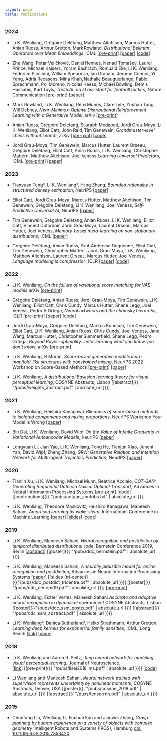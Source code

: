 ```yaml
---
layout: page
title: Publications
---
```


### 2024

* Li K. Wenliang, Grégoire Delétang, Matthew Aitchison, Marcus Hutter, Anian Ruoss, Arthur Gretton, Mark Rowland,
*Distributional Bellman Operators over Mean Embeddings*, ICML
[[pre-print](https://arxiv.org/abs/2312.07358)] [[paper](https://openreview.net/forum?id=j2pLfsBm4J)] [[code](https://github.com/google-deepmind/sketch_dqn)]

* Zhe Wang, Petar Veličković, Daniel Hennes, Nenad Tomašev, Laurel Prince, Michael Kaisers, Yoram Bachrach, Romuald Elie, Li K. Wenliang, Federico Piccinini, William Spearman, Ian Graham, Jerome Connor, Yi Yang, Adrià Recasens, Mina Khan, Nathalie Beauguerlange, Pablo Sprechmann, Pol Moreno, Nicolas Heess, Michael Bowling, Demis Hassabis, Karl Tuyls,
*TacticAI: an AI assistant for football tactics*, Nature Communication
[[pre-print](https://arxiv.org/abs/2310.10553)] [[paper](https://www.nature.com/articles/s41467-024-45965-x)]

* Mark Rowland, Li K. Wenliang, Rémi Munos, Clare Lyle, Yunhao Tang, Will Dabney,
*Near-Minimax-Optimal Distributional Reinforcement Learning with a Generative Model*, arXiv
[[pre-print](https://arxiv.org/abs/2402.07598)]

* Anian Ruoss, Grégoire Delétang, Sourabh Medapati, Jordi Grau-Moya, Li K. Wenliang, Elliot Catt, John Reid, Tim Genewein,
*Grandmaster-level chess without search*, arXiv
[[pre-print](https://arxiv.org/abs/2402.04494)] [[code](https://github.com/google-deepmind/searchless_chess)]

* Jordi Grau-Moya, Tim Genewein, Marcus Hutter, Laurent Orseau, Grégoire Delétang, Elliot Catt, Anian Ruoss, Li K. Wenliang, Christopher Mattern, Matthew Aitchison, Joel Veness
*Learning Universal Predictors*, ICML
[[pre-print](https://arxiv.org/abs/2401.14953)] [[paper](https://openreview.net/forum?id=B1ajnQyZgK)]

### 2023

* Tianyuan Teng\*, Li K. Wenliang\*, Hang Zhang,
*Bounded rationality in structured density estimation*, NeurIPS
[[paper](https://proceedings.neurips.cc/paper_files/paper/2023/hash/4f82088872dc8a91085f426f90bdd7dc-Abstract-Conference.html)]


* Elliot Catt, Jordi Grau-Moya, Marcus Hutter, Matthew Aitchison, Tim Genewein, Grégoire Delétang, Li K. Wenliang, Joel Veness,
*Self-Predictive Universal AI*, NeurIPS
[[paper](https://proceedings.neurips.cc/paper_files/paper/2023/hash/56a225639da77e8f7c0409f6d5ba996b-Abstract-Conference.html)]

* Tim Genewein, Grégoire Delétang, Anian Ruoss, Li K. Wenliang, Elliot Catt, Vincent Dutordoir, Jordi Grau-Moya, Laurent Orseau, Marcus Hutter, Joel Veness,
*Memory-based meta-learning on non-stationary distributions*, ICML
[[paper](https://proceedings.mlr.press/v202/genewein23a.html)]

* Grégoire Delétang, Anian Ruoss, Paul-Ambroise Duquenne, Elliot Catt, Tim Genewein, Christopher Mattern, Jordi Grau-Moya, Li K. Wenliang, Matthew Aitchison, Laurent Orseau, Marcus Hutter, Joel Veness,
*Language modeling is compression*, ICLR
[[paper](https://openreview.net/forum?id=jznbgiynus)] [[code](https://github.com/google-deepmind/language_modeling_is_compression)]


### 2022

* Li K. Wenliang,
*On the failure of variational score matching for VAE models* arXiv
[[pre-print](https://arxiv.org/abs/2210.13390)]

* Grégoire Delétang, Anian Ruoss, Jordi Grau-Moya, Tim Genewein, Li K. Wenliang, Elliot Catt, Chris Cundy, Marcus Hutter, Shane Legg, Joel Veness, Pedro A Ortega, 
*Neural networks and the chomsky hierarchy*, ICLR
[[pre-print](https://arxiv.org/abs/2207.02098)] [[paper](https://openreview.net/forum?id=WbxHAzkeQcn)] [[code](https://github.com/google-deepmind/neural_networks_chomsky_hierarchy)]

* Jordi Grau-Moya, Grégoire Delétang, Markus Kunesch, Tim Genewein, Elliot Catt, Li K. Wenliang, Anian Ruoss, Chris Cundy, Joel Veness, Jane Wang, Marcus Hutter, Christopher Summerfield, Shane Legg, Pedro Ortega,
*Beyond Bayes-optimality: meta-learning what you know you don't know*, arXiv
[[pre-print](https://arxiv.org/abs/2209.15618)]

* Li K. Wenliang, B Moran,
*Score-based generative models learn manifold-like structures with constrained mixing*,  NeurIPS 2022 Workshop on Score-Based Methods
[[pre-print](https://arxiv.org/abs/2311.09952)] [[paper](https://openreview.net/forum?id=eSZqaIrDLZR)]

* Li K. Wenliang,
  *A distributional Bayesian learning theory for visual perceptual learning*, COSYNE Abstracts, Lisbon
[[abstract]({{ "/pubs/weights_abstract.pdf" | absolute_url }})]

### 2021

* Li K. Wenliang, Heishiro Kanagawa,
  *Blindness of score-based methods to isolated components and mixing proportions*, NeurIPS Workshop Your Model is Wrong
[[paper](https://arxiv.org/abs/2008.10087)]


* Bin Dai, Li K. Wenliang, David Wipf,
  *On the Value of Infinite Gradients in Variational Autoencoder Models*, NeurIPS
[[paper](https://proceedings.neurips.cc/paper/2021/hash/3a15c7d0bbe60300a39f76f8a5ba6896-Abstract.html )]


* Longyuan Li, Jian Yao, Li K. Wenliang, Tong He, Tianjun Xiao, Junchi Yan, David Wipf, Zheng Zhang,
  *GRIN: Generative Relation and Intention Network for Multi-agent Trajectory Prediction*, NeurIPS
[[paper]( https://proceedings.neurips.cc/paper/2021/hash/e3670ce0c315396e4836d7024abcf3dd-Abstract.html   )]

### 2020

* Tianlin Xu, Li K. Wenliang, Michael Munn, Beatrice Acciaio, 
  *COT-GAN: Generating Sequential Data via Causal Optimal Transport*, Advances in Neural Information Processing Systems
 [[pre-print]( https://arxiv.org/pdf/2006.08571v1.pdf )]
[[code](  https://github.com/neuripss2020/COT-GAN  )]
[[contributions]({{ "/pubs/cotgan_contribs.txt" | absolute_url }})]

* Li K. Wenliang, Theodore Moskovitz, Heishiro Kanagawa, Maneesh Sahani, 
  *Amortised learning by wake-sleep*, Internatioanl Conference in Machine Learning
  [[paper]( http://proceedings.mlr.press/v119/wenliang20a.html )]
[[slides](https://icml.cc/media/Slides/icml/2020/virtual(no-parent)-16-20-00UTC-6696-amortised_learn.pdf)]
[[code](https://github.com/kevin-w-li/al-ws)]


### 2019
* Li K. Wenliang, Maneesh Sahani, *Neural recognition and postdiction by temporal distributed distributional code*, Bernstein Conference 2019, Berlin
[[abstract](https://abstracts.g-node.org/conference/BC19/abstracts#/uuid/eb96f0be-3446-45a1-8e33-90428e270eb6)]
[[poster]({{ "/pubs/ddc_bernstein.pdf" | absolute_url }})]

* Li K. Wenliang, Maneesh Sahani, *A neurally plausible model for online recognition and postdiction*, Advances in Neural Information Processing Systems
[[paper](http://papers.nips.cc/paper/9159-a-neurally-plausible-model-for-online-recognition-and-postdiction-in-a-dynamical-environment)]
[[slides (tri-center)]({{"/pubs/ddc_postdict_tricentre.pdf" | absolute_url }})]
[[poster]({{ "/pubs/ddc_neurips19.pdf" | absolute_url }})]
[[pre-print](https://www.biorxiv.org/content/10.1101/672089v2)]

* Li K. Wenliang, Eszter Vertes, Maneesh Sahani *Accurate and adaptive neural recognition in dynamical environment* COSYNE Abstracts, Lisbon
[[poster]({{"/pubs/ddc_ssm_poster.pdf" | absolute_url }})]
[[abstract]({{ "/pubs/ddc_ssm_abstract.pdf" | absolute_url }})]

* Li K. Wenliang\*, Danica Sutherland\*, Heiko Strathmann, Arthur Gretton, *Learning deep kernels for exponential family densities*, ICML, Long Beach
[[link](https://arxiv.org/abs/1811.08357)]
[[code](https://github.com/kevin-w-li/deep-kexpfam)]

### 2018

* Li K. Wenliang and Aaron R. Seitz, *Deep neural network for modeling visual perceptual learning*, Journal of Neuroscience.  
[[link](http://www.jneurosci.org/content/38/27/6028)]
[[pre-print]({{ "/pubs/lisei2018_ms.pdf" | absolute_url }})]
[[code](https://github.com/kevin-w-li/DNN_for_VPL)]

* Li Wenliang and Maneesh Sahani, *Neural network trained with supervision represents uncertainty by nonlinear moments*, COSYNE Abstracts, Denver, USA
[[poster]({{ "/pubs/cosyne_2018.pdf" | absolute_url }})]
[[abstract]({{ "/pubs/tensorrnn.pdf" | absolute_url }})]


### 2015
* Chunfang Liu, Wenliang Li, Fuchun Sun and Jianwei Zhang, *Grasp planning by human experience on a variety of objects with complex geometry* Intelligent Robots and Systems (IROS), Hamburg
[doi: 10.1109/IROS.2015.7353420](http://ieeexplore.ieee.org/document/7353420/?reload=true&arnumber=7353420)

